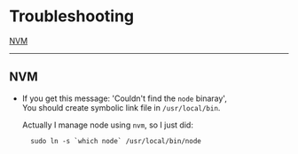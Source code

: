 # Troubleshooting
[NVM](#nvm)

---
## NVM

- If you get this message: 'Couldn't find the `node` binaray',  
 You should create symbolic link file in `/usr/local/bin`.
    
    Actually I manage node using `nvm`, so I just did:  
    ```shell  
      sudo ln -s `which node` /usr/local/bin/node  
    ```
